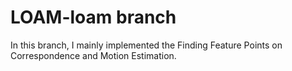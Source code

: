 # LOAM-loam branch
In this branch, I mainly implemented the Finding Feature Points on Correspondence and Motion Estimation.
